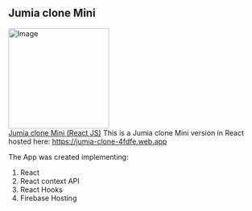 ## Jumia clone Mini
<a href="https://jumia-clone-4fdfe.web.app"><img src="https://i.pinimg.com/564x/dc/51/00/dc5100a29f67ce40f4972172e3a8c236.jpg" height="200px" alt="Image"/></a>
<br>
<a href="https://jumia-clone-4fdfe.web.app">Jumia clone Mini (React JS)</a>
This is a Jumia clone Mini version in React hosted here: https://jumia-clone-4fdfe.web.app

The App was created implementing:
1. React
2. React context API
3. React Hooks
4. Firebase Hosting


